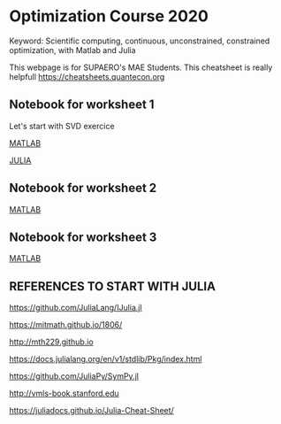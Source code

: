 # Optimization Course 2020
Keyword: Scientific computing, continuous, unconstrained, constrained optimization, with Matlab and Julia 


This webpage is for SUPAERO's MAE Students. This cheatsheet is really helpfull https://cheatsheets.quantecon.org



## Notebook for worksheet 1


Let's start with SVD exercice


[MATLAB](http://htmlpreview.github.io/?https://github.com/jomorlier/OptimizationCourse/blob/master/MATLAB/W1.html)


[JULIA](http://htmlpreview.github.io/?https://github.com/jomorlier/OptimizationCourse/blob/master/JULIA/W1.html)





##  Notebook for worksheet 2

[MATLAB](http://htmlpreview.github.io/?https://github.com/jomorlier/OptimizationCourse/blob/master/MATLAB/W2.html)


##  Notebook for worksheet 3

[MATLAB](http://htmlpreview.github.io/?https://github.com/jomorlier/OptimizationCourse/blob/master/MATLAB/W3.html)




## REFERENCES TO START WITH JULIA



https://github.com/JuliaLang/IJulia.jl

https://mitmath.github.io/1806/

http://mth229.github.io

https://docs.julialang.org/en/v1/stdlib/Pkg/index.html

https://github.com/JuliaPy/SymPy.jl

http://vmls-book.stanford.edu

https://juliadocs.github.io/Julia-Cheat-Sheet/


